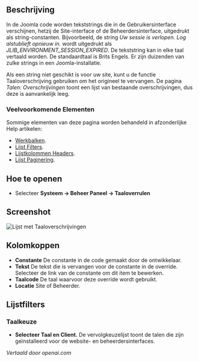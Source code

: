 <!-- Filename: Help4.x:Languages:_Overrides  / Display title: Talen: Overschrijvingen -->

## Beschrijving

In de Joomla code worden tekststrings die in de Gebruikersinterface verschijnen, 
hetzij de Site-interface of de Beheerdersinterface, uitgedrukt als string-constanten. 
Bijvoorbeeld, de string *Uw sessie is verlopen. Log alstublieft opnieuw in.* wordt 
uitgedrukt als *JLIB_ENVIRONMENT_SESSION_EXPIRED*. De tekststring kan in elke taal 
vertaald worden. De standaardtaal is Brits Engels. Er zijn duizenden van zulke strings 
in een Joomla-installatie.

Als een string niet geschikt is voor uw site, kunt u de functie Taaloverschrijving 
gebruiken om het origineel te vervangen. De pagina *Talen: Overschrijvingen* toont
een lijst van bestaande overschrijvingen, dus deze is aanvankelijk leeg.

### Veelvoorkomende Elementen

Sommige elementen van deze pagina worden behandeld in afzonderlijke 
Help artikelen:

* [Werkbalken](jdocmanual?article=help/common-elements/toolbars).
* [Lijst Filters](jdocmanual?article=help/common-elements/list-filters).
* [Lijstkolommen Headers](jdocmanual?article=help/common-elements/list-column-headers).
* [Lijst Paginering](jdocmanual?article=help/common-elements/list-pagination).

## Hoe te openen

- Selecteer **Systeem → Beheer Paneel → Taaloverrulen**

## Screenshot

![Lijst met Taaloverschrijvingen](../../../nl/images/languages/languages-overrides-list.png)

## Kolomkoppen

- **Constante** De constante in de code gemaakt door de ontwikkelaar.
- **Tekst** De tekst die is vervangen voor de constante in de override.
  Selecteer de link van de constante om dit item te bewerken.
- **Taalcode** De taal waarvoor deze override wordt gebruikt.
- **Locatie** Site of Beheerder.

## Lijstfilters

### Taalkeuze

- **Selecteer Taal en Client.** De vervolgkeuzelijst toont de talen
  die zijn geïnstalleerd voor de website- en beheerdersinterfaces.

*Vertaald door openai.com*

